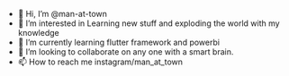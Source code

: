 - 👋 Hi, I’m @man-at-town
- 👀 I’m interested in Learning new stuff and exploding the world with my knowledge
- 🌱 I’m currently learning flutter framework and powerbi
- 💞️ I’m looking to collaborate on any one with a smart brain.
- 📫 How to reach me instagram/man_at_town


